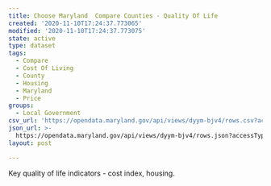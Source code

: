 ```yaml
---
title: Choose Maryland  Compare Counties - Quality Of Life
created: '2020-11-10T17:24:37.773065'
modified: '2020-11-10T17:24:37.773075'
state: active
type: dataset
tags:
  - Compare
  - Cost Of Living
  - County
  - Housing
  - Maryland
  - Price
groups:
  - Local Government
csv_url: 'https://opendata.maryland.gov/api/views/dyym-bjv4/rows.csv?accessType=DOWNLOAD'
json_url: >-
  https://opendata.maryland.gov/api/views/dyym-bjv4/rows.json?accessType=DOWNLOAD
layout: post

---
```

Key quality of life indicators - cost index, housing.
